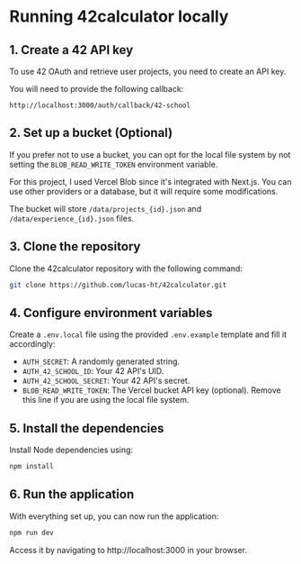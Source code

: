 # Running 42calculator locally

## 1. Create a 42 API key

To use 42 OAuth and retrieve user projects, you need to create an API key.

You will need to provide the following callback:

```
http://localhost:3000/auth/callback/42-school
```

## 2. Set up a bucket (Optional)
If you prefer not to use a bucket, you can opt for the local file system by not setting the `BLOB_READ_WRITE_TOKEN` environment variable.

For this project, I used Vercel Blob since it's integrated with Next.js.
You can use other providers or a database, but it will require some modifications.

The bucket will store `/data/projects_{id}.json` and `/data/experience_{id}.json` files.


## 3. Clone the repository

Clone the 42calculator repository with the following command:

```bash
git clone https://github.com/lucas-ht/42calculator.git
```


## 4. Configure environment variables

Create a `.env.local` file using the provided `.env.example` template and fill it accordingly:
* `AUTH_SECRET`: A randomly generated string.
* `AUTH_42_SCHOOL_ID`: Your 42 API's UID.
* `AUTH_42_SCHOOL_SECRET`: Your 42 API's secret.
* `BLOB_READ_WRITE_TOKEN`: The Vercel bucket API key (optional). Remove this line if you are using the local file system.


## 5. Install the dependencies

Install Node dependencies using:
```bash
npm install
```


## 6. Run the application

With everything set up, you can now run the application:

```bash
npm run dev
```

Access it by navigating to http://localhost:3000 in your browser.
